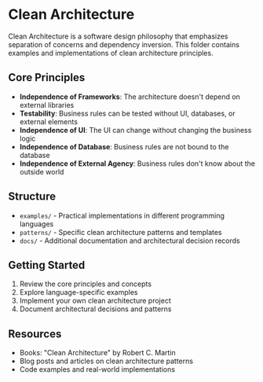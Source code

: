 # Clean Architecture

Clean Architecture is a software design philosophy that emphasizes separation of concerns and dependency inversion. This folder contains examples and implementations of clean architecture principles.

## Core Principles

- **Independence of Frameworks**: The architecture doesn't depend on external libraries
- **Testability**: Business rules can be tested without UI, databases, or external elements
- **Independence of UI**: The UI can change without changing the business logic
- **Independence of Database**: Business rules are not bound to the database
- **Independence of External Agency**: Business rules don't know about the outside world

## Structure

- `examples/` - Practical implementations in different programming languages
- `patterns/` - Specific clean architecture patterns and templates
- `docs/` - Additional documentation and architectural decision records

## Getting Started

1. Review the core principles and concepts
2. Explore language-specific examples
3. Implement your own clean architecture project
4. Document architectural decisions and patterns

## Resources

- Books: "Clean Architecture" by Robert C. Martin
- Blog posts and articles on clean architecture patterns
- Code examples and real-world implementations
